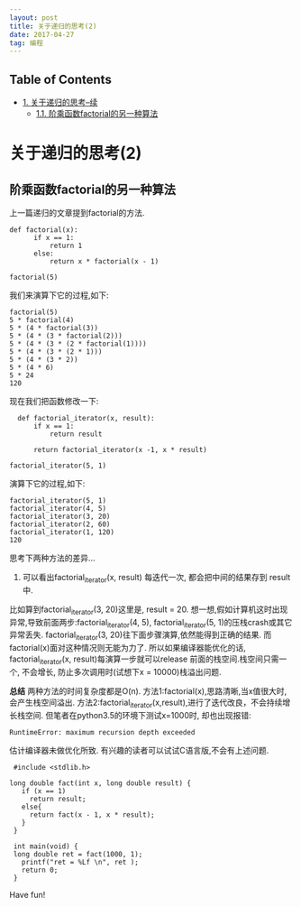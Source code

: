 ```yaml
---
layout: post
title: 关于递归的思考(2)
date: 2017-04-27 
tag: 编程
---
```

<div id="table-of-contents">
<h2>Table of Contents</h2>
<div id="text-table-of-contents">
<ul>
<li><a href="#orgc4b83a4">1. 关于递归的思考&#x2013;续</a>
<ul>
<li><a href="#org586209c">1.1. 阶乘函数factorial的另一种算法</a></li>
</ul>
</li>
</ul>
</div>
</div>

<a id="orgc4b83a4"></a>

# 关于递归的思考(2)


<a id="org586209c"></a>

## 阶乘函数factorial的另一种算法

上一篇递归的文章提到factorial的方法.

    def factorial(x):
          if x == 1:
              return 1
          else:
              return x * factorial(x - 1)
    
    factorial(5)

我们来演算下它的过程,如下:

    factorial(5)
    5 * factorial(4)
    5 * (4 * factorial(3))
    5 * (4 * (3 * factorial(2)))
    5 * (4 * (3 * (2 * factorial(1))))
    5 * (4 * (3 * (2 * 1)))
    5 * (4 * (3 * 2))
    5 * (4 * 6)
    5 * 24
    120

现在我们把函数修改一下:

      def factorial_iterator(x, result):
          if x == 1:
              return result
    
          return factorial_iterator(x -1, x * result)
    
    factorial_iterator(5, 1)

演算下它的过程,如下:

    factorial_iterator(5, 1)
    factorial_iterator(4, 5)
    factorial_iterator(3, 20)
    factorial_iterator(2, 60)
    factorial_iterator(1, 120)
    120

思考下两种方法的差异&#x2026;

1.  可以看出factorial<sub>iterator</sub>(x, result) 每迭代一次, 都会把中间的结果存到 result中.

比如算到factorial<sub>iterator</sub>(3, 20)这里是, result = 20. 
想一想,假如计算机这时出现异常,导致前面两步:factorial<sub>iterator</sub>(4, 5), factorial<sub>iterator</sub>(5, 1)的压栈crash或其它异常丢失.
factorial<sub>iterator</sub>(3, 20)往下面步骤演算,依然能得到正确的结果.
而factorial(x)面对这种情况则无能为力了. 
所以如果编译器能优化的话, factorial<sub>iterator</sub>(x, result)每演算一步就可以release 前面的栈空间.栈空间只需一个, 不会增长, 防止多次调用时(试想下x = 10000)栈溢出问题. 

**总结**
两种方法的时间复杂度都是O(n).
方法1:factorial(x),思路清晰,当x值很大时,会产生栈空间溢出.
方法2:factorial<sub>iterator</sub>(x,result),进行了迭代改良，不会持续增长栈空间. 但笔者在python3.5的环境下测试x=1000时,
却也出现报错:

    RuntimeError: maximum recursion depth exceeded

估计编译器未做优化所致. 有兴趣的读者可以试试C语言版,不会有上述问题.

     #include <stdlib.h>
    
    long double fact(int x, long double result) {
       if (x == 1)
         return result;
       else{
         return fact(x - 1, x * result); 
       }
     }
    
     int main(void) {
     long double ret = fact(1000, 1); 
       printf("ret = %Lf \n", ret );
       return 0;
     }

Have fun!

